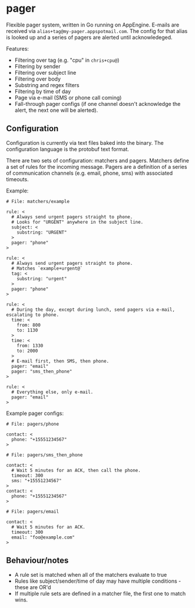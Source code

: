 # pager

Flexible pager system, written in Go running on AppEngine. E-mails are received via `alias+tag@my-pager.appspotmail.com`. The config for that alias is looked up and a series of pagers are alerted until acknowledeged.

Features:

  * Filtering over tag (e.g. "cpu" in `chris+cpu@`)
  * Filtering by sender
  * Filtering over subject line
  * Filtering over body
  * Substring and regex filters
  * Filtering by time of day
  * Page via e-mail (SMS or phone call coming)
  * Fall-through pager configs (if one channel doesn't acknowledge the alert, the next one will be alerted).

## Configuration

Configuration is currently via text files baked into the binary. The configuration language is the protobuf text format.

There are two sets of configuration: matchers and pagers. Matchers define a set of rules for the incoming message. Pagers are a definition of a series of communication channels (e.g. email, phone, sms) with associated timeouts.

Example:

    # File: matchers/example
    
    rule: <
      # Always send urgent pagers straight to phone.
      # Looks for "URGENT" anywhere in the subject line.
      subject: <
        substring: "URGENT"
      >
      pager: "phone"
    >
    
    rule: <
      # Always send urgent pagers straight to phone.
      # Matches `example+urgent@`
      tag: <
        substring: "urgent"
      >
      pager: "phone"
    >
    
    rule: <
      # During the day, except during lunch, send pagers via e-mail, escalating to phone.
      time: <
        from: 800
        to: 1130
      >
      time: <
        from: 1330
        to: 2000
      >
      # E-mail first, then SMS, then phone.
      pager: "email"
      pager: "sms_then_phone"
    >
    
    rule: <
      # Everything else, only e-mail.
      pager: "email"
    >
    
Example pager configs:

    # File: pagers/phone
    
    contact: <
      phone: "+15551234567"
    >

    # File: pagers/sms_then_phone
    
    contact: <
      # Wait 5 minutes for an ACK, then call the phone.
      timeout: 300
      sms: "+15551234567"
    >
    contact: <
      phone: "+15551234567"
    >

    # File: pagers/email
    
    contact: <
      # Wait 5 minutes for an ACK.
      timeout: 300
      email: "foo@example.com"
    >

## Behaviour/notes

  * A rule set is matched when all of the matchers evaluate to true
  * Rules like subject/sender/time of day may have multiple conditions - these are OR'd
  * If multiple rule sets are defined in a matcher file, the first one to match wins.
